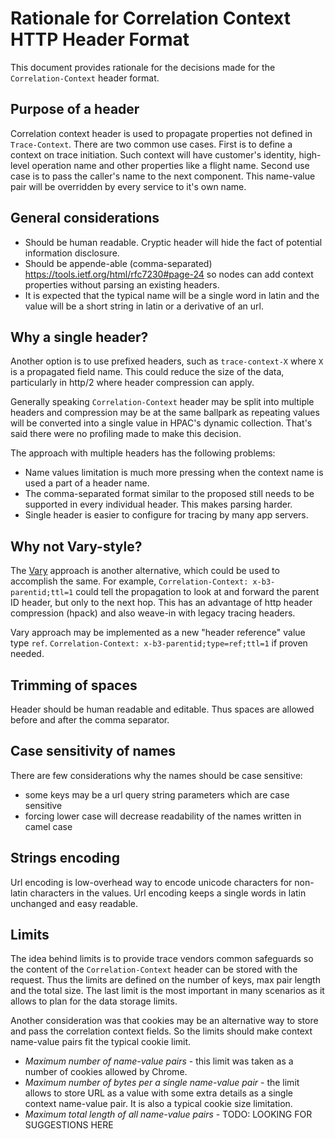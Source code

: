 # Rationale for Correlation Context HTTP Header Format

This document provides rationale for the decisions made for the `Correlation-Context` header format.

## Purpose of a header

Correlation context header is used to propagate properties not defined in `Trace-Context`. There are two common use cases. First is to define a context on trace initiation. Such context will have customer's identity, high-level operation name and other properties like a flight name. Second use case is to pass the caller's name to the next component. This name-value pair will be overridden by every service to it's own name.

## General considerations

- Should be human readable. Cryptic header will hide the fact of potential information disclosure.
- Should be appende-able (comma-separated) https://tools.ietf.org/html/rfc7230#page-24 so nodes can add context properties without parsing an existing headers.
- It is expected that the typical name will be a single word in latin and the value will be a short string in latin or a derivative of an url.

## Why a single header?

Another option is to use prefixed headers, such as `trace-context-X` where `X` is a propagated field name. This could reduce the size of the data, particularly in http/2 where header compression can apply.

Generally speaking `Correlation-Context` header may be split into multiple headers and compression may be at the same ballpark as repeating values will be converted into a single value in HPAC's dynamic collection. That's said there were no profiling made to make this decision.

The approach with multiple headers has the following problems:
- Name values limitation is much more pressing when the context name is used a part of a header name.
- The comma-separated format similar to the proposed still needs to be supported in every individual header. This makes parsing harder.
- Single header is easier to configure for tracing by many app servers.

## Why not Vary-style?

The [Vary](https://tools.ietf.org/html/rfc7231#section-7.1.4) approach is another alternative, which could be used to accomplish the same. For example, `Correlation-Context: x-b3-parentid;ttl=1` could tell the propagation to look at and forward the parent ID header, but only to the next hop. This has an advantage of http header compression (hpack) and also weave-in with legacy tracing headers.

Vary approach may be implemented as a new "header reference" value type `ref`. `Correlation-Context: x-b3-parentid;type=ref;ttl=1` if proven needed.

## Trimming of spaces

Header should be human readable and editable. Thus spaces are allowed before and after the comma separator.

## Case sensitivity of names

There are few considerations why the names should be case sensitive:
- some keys may be a url query string parameters which are case sensitive
- forcing lower case will decrease readability of the names written in camel case

## Strings encoding

Url encoding is low-overhead way to encode unicode characters for non-latin characters in the values. Url encoding keeps a single words in latin unchanged and easy readable.

## Limits

The idea behind limits is to provide trace vendors common safeguards so the content of the `Correlation-Context` header can be stored with the request. Thus the limits are defined on the number of keys, max pair length and the total size. The last limit is the most important in many scenarios as it allows to plan for the data storage limits.

Another consideration was that cookies may be an alternative way to store and pass the correlation context fields. So the limits should make context name-value pairs fit the typical cookie limit.

- *Maximum number of name-value pairs* - this limit was taken as a number of cookies allowed by Chrome.
- *Maximum number of bytes per a single name-value pair* - the limit allows to store URL as a value with some extra details as a single context name-value pair. It is also a typical cookie size limitation.
- *Maximum total length of all name-value pairs* - TODO: LOOKING FOR SUGGESTIONS HERE

